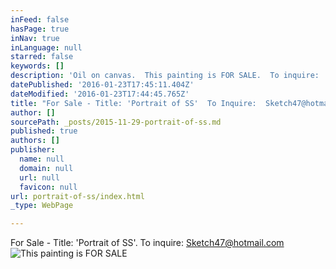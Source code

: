```yaml
---
inFeed: false
hasPage: true
inNav: true
inLanguage: null
starred: false
keywords: []
description: 'Oil on canvas.  This painting is FOR SALE.  To inquire:  Sketch47@hotmail.com'
datePublished: '2016-01-23T17:45:11.404Z'
dateModified: '2016-01-23T17:44:45.765Z'
title: "For Sale - Title: 'Portrait of SS'  To Inquire:  Sketch47@hotmail.com"
author: []
sourcePath: _posts/2015-11-29-portrait-of-ss.md
published: true
authors: []
publisher:
  name: null
  domain: null
  url: null
  favicon: null
url: portrait-of-ss/index.html
_type: WebPage

---
```

For Sale - Title:  'Portrait of SS'.  To inquire:  Sketch47@hotmail.com
![This painting is FOR SALE](https://s3-us-west-2.amazonaws.com/the-grid-img/p/e143f14ab625934533651c0b14c6113eca594237.jpg)